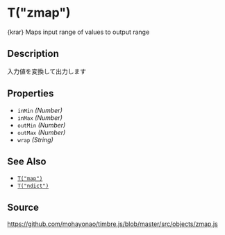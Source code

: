 T("zmap")
=========
{krar} Maps input range of values to output range

## Description ##
入力値を変換して出力します

## Properties ##
- `inMin` _(Number)_
- `inMax` _(Number)_
- `outMin` _(Number)_
- `outMax` _(Number)_
- `wrap` _(String)_

## See Also ##
- [`T("map")`](./map.html)
- [`T("ndict")`](./ndict.html)

## Source ##
https://github.com/mohayonao/timbre.js/blob/master/src/objects/zmap.js

